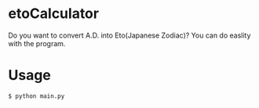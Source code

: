 # etoCalculator
Do you want to convert A.D. into Eto(Japanese Zodiac)?
You can do easlity with the program.

# Usage
```
$ python main.py
```
